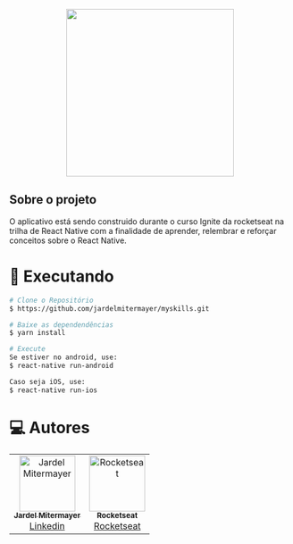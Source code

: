 <p align="center"><a href="https://reactnative.dev/" target="_blank"><img src="https://reactnative.dev/img/header_logo.svg" width="300"></a></p>


## Sobre o projeto

O aplicativo está sendo construido durante o curso Ignite da rocketseat na trilha de React Native com a finalidade de aprender, relembrar e reforçar conceitos sobre o React Native.

# :construction_worker: Executando

```bash
# Clone o Repositório
$ https://github.com/jardelmitermayer/myskills.git
```

```bash
# Baixe as dependendências
$ yarn install

```

```bash
# Execute
Se estiver no android, use:
$ react-native run-android

Caso seja iOS, use: 
$ react-native run-ios

```

# :computer: Autores

<table>
  <tr>
    <td align="center">
      <a href="https://github.com/jardelmitermayer">
        <img src="https://avatars.githubusercontent.com/u/58043717?v=4" width="100px;" alt="Jardel Mitermayer"/>
        <br />
        <sub>
          <b>Jardel Mitermayer</b>
        </sub>
       </a>
       <br />
       <a href="https://www.linkedin.com/in/jardel-mitermayer/" title="Linkedin">Linkedin</a>
    </td>
    <td align="center">
      <a href="https://github.com/rocketseat">
        <img 
          src="https://avatars.githubusercontent.com/u/28929274?s=200&v=4" 
          width="100px;" 
          alt="Rocketseat"
        />
        <br />
        <sub>
          <b>Rocketseat</b>
        </sub>
       </a>
       <br />
       <a href="https://www.rocketseat.com.br/" title="site">Rocketseat</a>       
    </td>
  </tr>
</table>